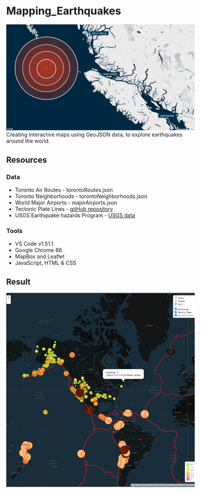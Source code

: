 # Mapping_Earthquakes
![Earthquakes](images/picture.jpg)
Creating interactive maps using GeoJSON data, to explore earthquakes around the world. 

## Resources
### Data
- Toronto Air Routes - torontoRoutes.json
- Toronto Neighborhoods - torontoNeighborhoods.json
- World Major Airports - majorAirports.json
- Tectonic Plate Lines - [gitHub repository](https://github.com/fraxen/tectonicplates)
- USGS Earthquake hazards Program - [USGS data](https://earthquake.usgs.gov/earthquakes/feed/v1.0/geojson.php)

### Tools
- VS Code v1.51.1
- Google Chrome 86
- MapBox and Leaflet
- JavaScript, HTML & CSS

## Result 
![dark](images/dark.png)